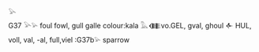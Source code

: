 𓅪  
G37 𓅪𓅫 foul fowl, gull galle colour:kala 𓅓𒈪vo.GEL, gval, ghoul 𒅆 HUL, voll, val, -al, full,viel :G37b𓅫 sparrow  

